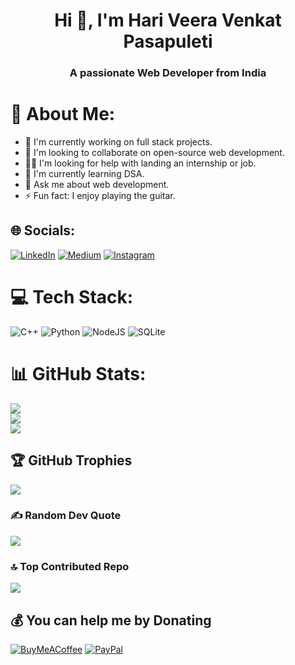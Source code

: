 <h1 align="center">Hi 👋, I'm Hari Veera Venkat Pasapuleti</h1>
<h3 align="center">A passionate Web Developer from India</h3>

# 💫 About Me:
- 🔭 I'm currently working on full stack projects.
- 👬 I'm looking to collaborate on open-source web development.
- 🤝🏻 I'm looking for help with landing an internship or job.
- 🌱 I'm currently learning DSA.
- 💬 Ask me about web development.
- ⚡ Fun fact: I enjoy playing the guitar.

## 🌐 Socials:
[![LinkedIn](https://img.shields.io/badge/LinkedIn-%230077B5.svg?logo=linkedin&logoColor=white)](https://www.linkedin.com/in/hari-veera-venkat-pasapuleti-0043a8284/) [![Medium](https://img.shields.io/badge/Medium-12100E?logo=medium&logoColor=white)](https://medium.com/@haripasapuleti8055) [![Instagram](https://img.shields.io/badge/Instagram-%23E4405F.svg?logo=Instagram&logoColor=white)](https://www.instagram.com/hari__pasapuleti/)

# 💻 Tech Stack:
![C++](https://img.shields.io/badge/c++-%2300599C.svg?style=for-the-badge&logo=c%2B%2B&logoColor=white) 
![Python](https://img.shields.io/badge/python-3670A0?style=for-the-badge&logo=python&logoColor=ffdd54) 
![NodeJS](https://img.shields.io/badge/node.js-6DA55F?style=for-the-badge&logo=node.js&logoColor=white) 
![SQLite](https://img.shields.io/badge/sqlite-%2307405e.svg?style=for-the-badge&logo=sqlite&logoColor=white)

# 📊 GitHub Stats:
![](https://github-readme-stats.vercel.app/api?username=HariPasapuleti&theme=gruvbox&hide_border=false&include_all_commits=false&count_private=false)<br/>
![](https://github-readme-streak-stats.herokuapp.com/?user=HariPasapuleti&theme=gruvbox&hide_border=false)<br/>
![](https://github-readme-stats.vercel.app/api/top-langs/?username=HariPasapuleti&theme=gruvbox&hide_border=false&include_all_commits=false&count_private=false&layout=compact)

## 🏆 GitHub Trophies
![](https://github-profile-trophy.vercel.app/?username=HariPasapuleti&theme=gruvbox&no-frame=false&no-bg=false&margin-w=4)

### ✍️ Random Dev Quote
![](https://quotes-github-readme.vercel.app/api?type=vertical&theme=gruvbox)

### 🔝 Top Contributed Repo
![](https://github-contributor-stats.vercel.app/api?username=HariPasapuleti&limit=1&theme=gruvbox&combine_all_yearly_contributions=true)

## 💰 You can help me by Donating
[![BuyMeACoffee](https://img.shields.io/badge/Buy%20Me%20a%20Coffee-ffdd00?style=for-the-badge&logo=buy-me-a-coffee&logoColor=black)](https://buymeacoffee.com/haripasapuleti) 
[![PayPal](https://img.shields.io/badge/PayPal-00457C?style=for-the-badge&logo=paypal&logoColor=white)](https://www.paypal.com/paypalme/kvskmurty2802/)
